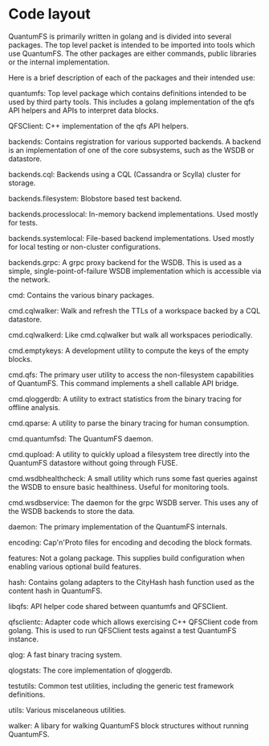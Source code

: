 # Code layout

QuantumFS is primarily written in golang and is divided into several packages.
The top level packet is intended to be imported into tools which use QuantumFS.
The other packages are either commands, public libraries or the internal
implementation.

Here is a brief description of each of the packages and their intended use:

quantumfs:
    Top level package which contains definitions intended to be used by third
    party tools. This includes a golang implementation of the qfs API helpers
    and APIs to interpret data blocks.

QFSClient:
    C++ implementation of the qfs API helpers.

backends:
    Contains registration for various supported backends. A backend is an
    implementation of one of the core subsystems, such as the WSDB or datastore.

backends.cql:
    Backends using a CQL (Cassandra or Scylla) cluster for storage.

backends.filesystem:
    Blobstore based test backend.

backends.processlocal:
    In-memory backend implementations. Used mostly for tests.

backends.systemlocal:
    File-based backend implementations. Used mostly for local testing or
    non-cluster configurations.

backends.grpc:
    A grpc proxy backend for the WSDB. This is used as a simple,
    single-point-of-failure WSDB implementation which is accessible via the
    network.

cmd:
    Contains the various binary packages.

cmd.cqlwalker:
    Walk and refresh the TTLs of a workspace backed by a CQL datastore.

cmd.cqlwalkerd:
    Like cmd.cqlwalker but walk all workspaces periodically.

cmd.emptykeys:
    A development utility to compute the keys of the empty blocks.

cmd.qfs:
    The primary user utility to access the non-filesystem capabilities of
    QuantumFS. This command implements a shell callable API bridge.

cmd.qloggerdb:
    A utility to extract statistics from the binary tracing for offline
    analysis.

cmd.qparse:
    A utility to parse the binary tracing for human consumption.

cmd.quantumfsd:
    The QuantumFS daemon.

cmd.qupload:
    A utility to quickly upload a filesystem tree directly into the QuantumFS
    datastore without going through FUSE.

cmd.wsdbhealthcheck:
    A small utility which runs some fast queries against the WSDB to ensure
    basic healthiness. Useful for monitoring tools.

cmd.wsdbservice:
    The daemon for the grpc WSDB server. This uses any of the WSDB backends to
    store the data.

daemon:
    The primary implementation of the QuantumFS internals.

encoding:
    Cap'n'Proto files for encoding and decoding the block formats.

features:
    Not a golang package. This supplies build configuration when enabling
    various optional build features.

hash:
    Contains golang adapters to the CityHash hash function used as the content
    hash in QuantumFS.

libqfs:
    API helper code shared between quantumfs and QFSClient.

qfsclientc:
    Adapter code which allows exercising C++ QFSClient code from golang. This is
    used to run QFSClient tests against a test QuantumFS instance.

qlog:
    A fast binary tracing system.

qlogstats:
    The core implementation of qloggerdb.

testutils:
    Common test utilities, including the generic test framework definitions.

utils:
    Various miscelaneous utilities.

walker:
    A libary for walking QuantumFS block structures without running QuantumFS.
